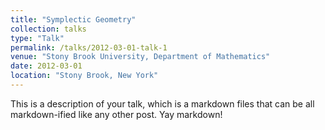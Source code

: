 ```yaml
---
title: "Symplectic Geometry"
collection: talks
type: "Talk"
permalink: /talks/2012-03-01-talk-1
venue: "Stony Brook University, Department of Mathematics"
date: 2012-03-01
location: "Stony Brook, New York"
---
```


This is a description of your talk, which is a markdown files that can be all markdown-ified like any other post. Yay markdown!
